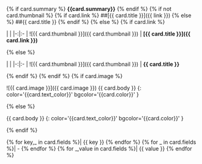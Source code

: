 {% if card.summary %}
**{{card.summary}}**
{% endif %}
{% if not card.thumbnail %}
{% if card.link %}
##[{{ card.title }}]({{ link }})
{% else %}
##{{ card.title }}
{% endif %}
{% else %}
{% if card.link %}

| | 
|-:|:-
| ![{{ card.thumbnail }}]({{ card.thumbnail }}) | **[{{ card.title }}]({{ card.link }})**

{% else %}

| | 
|-:|:-
| ![{{ card.thumbnail }}]({{ card.thumbnail }}) | **{{ card.title }}**

{% endif %}
{% endif %}
{% if card.image %}

![{{ card.image }}]({{ card.image }}) {{ card.body }}
{: color='{{card.text_color}}' bgcolor='{{card.color}}' }

{% else %}

{{ card.body }}
{: color='{{card.text_color}}' bgcolor='{{card.color}}' }

{% endif %}

{% for key,_ in card.fields %}| {{ key }} {% endfor %}
{% for _ in card.fields %}| - {% endfor %}
{% for _,value in card.fields %}| {{ value }} {% endfor %}

